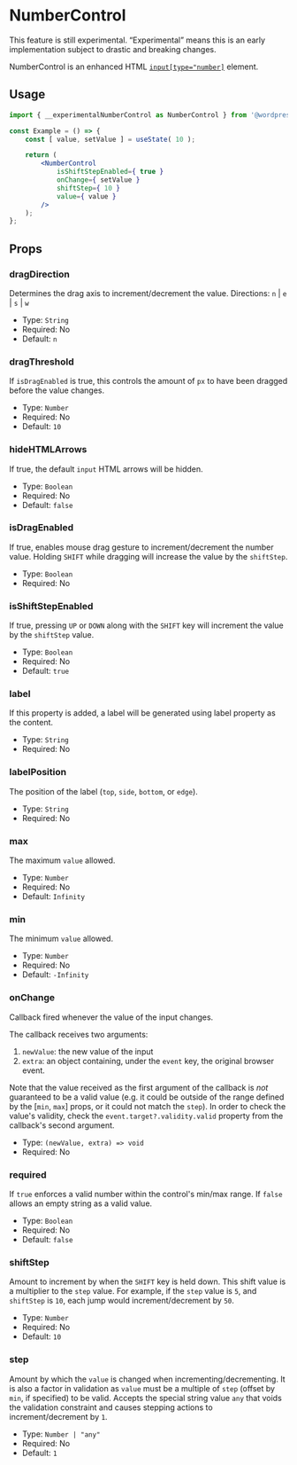 # NumberControl

<div class="callout callout-alert">
This feature is still experimental. “Experimental” means this is an early implementation subject to drastic and breaking changes.
</div>

NumberControl is an enhanced HTML [`input[type="number]`](https://developer.mozilla.org/en-US/docs/Web/HTML/Element/input/number) element.

## Usage

```jsx
import { __experimentalNumberControl as NumberControl } from '@wordpress/components';

const Example = () => {
	const [ value, setValue ] = useState( 10 );

	return (
		<NumberControl
			isShiftStepEnabled={ true }
			onChange={ setValue }
			shiftStep={ 10 }
			value={ value }
		/>
	);
};
```

## Props

### dragDirection

Determines the drag axis to increment/decrement the value.
Directions: `n` | `e` | `s` | `w`

-   Type: `String`
-   Required: No
-   Default: `n`

### dragThreshold

If `isDragEnabled` is true, this controls the amount of `px` to have been dragged before the value changes.

-   Type: `Number`
-   Required: No
-   Default: `10`

### hideHTMLArrows

If true, the default `input` HTML arrows will be hidden.

-   Type: `Boolean`
-   Required: No
-   Default: `false`

### isDragEnabled

If true, enables mouse drag gesture to increment/decrement the number value. Holding `SHIFT` while dragging will increase the value by the `shiftStep`.

-   Type: `Boolean`
-   Required: No

### isShiftStepEnabled

If true, pressing `UP` or `DOWN` along with the `SHIFT` key will increment the value by the `shiftStep` value.

-   Type: `Boolean`
-   Required: No
-   Default: `true`

### label

If this property is added, a label will be generated using label property as the content.

-   Type: `String`
-   Required: No

### labelPosition

The position of the label (`top`, `side`, `bottom`, or `edge`).

-   Type: `String`
-   Required: No

### max

The maximum `value` allowed.

-   Type: `Number`
-   Required: No
-   Default: `Infinity`

### min

The minimum `value` allowed.

-   Type: `Number`
-   Required: No
-   Default: `-Infinity`

### onChange

Callback fired whenever the value of the input changes.

The callback receives two arguments:

1. `newValue`: the new value of the input
2. `extra`: an object containing, under the `event` key, the original browser event.

Note that the value received as the first argument of the callback is _not_ guaranteed to be a valid value (e.g. it could be outside of the range defined by the [`min`, `max`] props, or it could not match the `step`). In order to check the value's validity, check the `event.target?.validity.valid` property from the callback's second argument.

-   Type: `(newValue, extra) => void`
-   Required: No

### required

If `true` enforces a valid number within the control's min/max range. If `false` allows an empty string as a valid value.

-   Type: `Boolean`
-   Required: No
-   Default: `false`

### shiftStep

Amount to increment by when the `SHIFT` key is held down. This shift value is a multiplier to the `step` value. For example, if the `step` value is `5`, and `shiftStep` is `10`, each jump would increment/decrement by `50`.

-   Type: `Number`
-   Required: No
-   Default: `10`

### step

Amount by which the `value` is changed when incrementing/decrementing. It is also a factor in validation as `value` must be a multiple of `step` (offset by `min`, if specified) to be valid. Accepts the special string value `any` that voids the validation constraint and causes stepping actions to increment/decrement by `1`.

-   Type: `Number | "any"`
-   Required: No
-   Default: `1`
